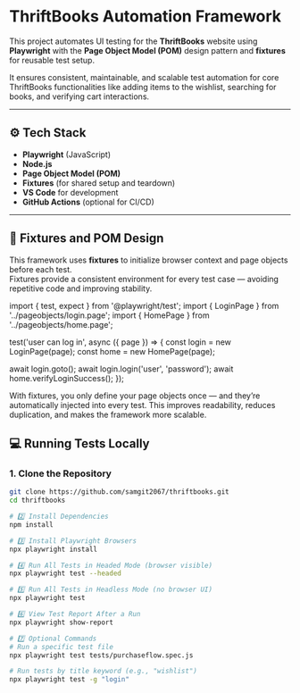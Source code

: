 # ThriftBooks Automation Framework

This project automates UI testing for the **ThriftBooks** website using **Playwright** with the **Page Object Model (POM)** design pattern and **fixtures** for reusable test setup.  

It ensures consistent, maintainable, and scalable test automation for core ThriftBooks functionalities like adding items to the wishlist, searching for books, and verifying cart interactions.

---

## ⚙️ Tech Stack
- **Playwright** (JavaScript)
- **Node.js**
- **Page Object Model (POM)**
- **Fixtures** (for shared setup and teardown)
- **VS Code** for development
- **GitHub Actions** (optional for CI/CD)

---

## 🧱 Fixtures and POM Design

This framework uses **fixtures** to initialize browser context and page objects before each test.  
Fixtures provide a consistent environment for every test case — avoiding repetitive code and improving stability.

import { test, expect } from '@playwright/test';
import { LoginPage } from '../pageobjects/login.page';
import { HomePage } from '../pageobjects/home.page';

test('user can log in', async ({ page }) => {
  const login = new LoginPage(page);
  const home = new HomePage(page);

  await login.goto();
  await login.login('user', 'password');
  await home.verifyLoginSuccess();
});

With fixtures, you only define your page objects once — and they’re automatically injected into every test.
This improves readability, reduces duplication, and makes the framework more scalable.


## 💻 Running Tests Locally

### 1. Clone the Repository
```bash
git clone https://github.com/samgit2067/thriftbooks.git
cd thriftbooks

# 2️⃣ Install Dependencies
npm install

# 3️⃣ Install Playwright Browsers
npx playwright install

# 4️⃣ Run All Tests in Headed Mode (browser visible)
npx playwright test --headed

# 5️⃣ Run All Tests in Headless Mode (no browser UI)
npx playwright test

# 6️⃣ View Test Report After a Run
npx playwright show-report

# 7️⃣ Optional Commands
# Run a specific test file
npx playwright test tests/purchaseflow.spec.js

# Run tests by title keyword (e.g., "wishlist")
npx playwright test -g "login"

